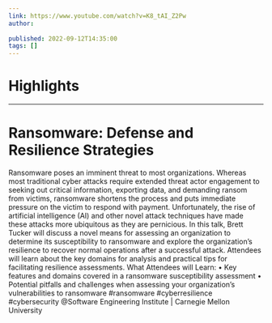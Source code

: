 ```yaml
---
link: https://www.youtube.com/watch?v=K8_tAI_Z2Pw
author: 
   
published: 2022-09-12T14:35:00
tags: []
---
```

# Highlights


---
# Ransomware: Defense and Resilience Strategies
Ransomware poses an imminent threat to most organizations. Whereas most traditional cyber attacks require extended threat actor engagement to seeking out critical information, exporting data, and demanding ransom from victims, ransomware shortens the process and puts immediate pressure on the victim to respond with payment. Unfortunately, the rise of artificial intelligence (AI) and other novel attack techniques have made these attacks more ubiquitous as they are pernicious. In this talk, Brett Tucker will discuss a novel means for assessing an organization to determine its susceptibility to ransomware and explore the organization’s resilience to recover normal operations after a successful attack. Attendees will learn about the key domains for analysis and practical tips for facilitating resilience assessments. What Attendees will Learn: • Key features and domains covered in a ransomware susceptibility assessment • Potential pitfalls and challenges when assessing your organization’s vulnerabilities to ransomware #ransomware #cyberresilience #cybersecurity @Software Engineering Institute | Carnegie Mellon University